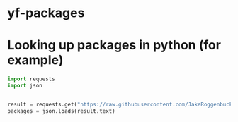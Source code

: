 # yf-packages

# Looking up packages in python (for example)
```py
import requests
import json


result = requests.get("https://raw.githubusercontent.com/JakeRoggenbuck/yf-packages/main/packages.json")
packages = json.loads(result.text)
```
